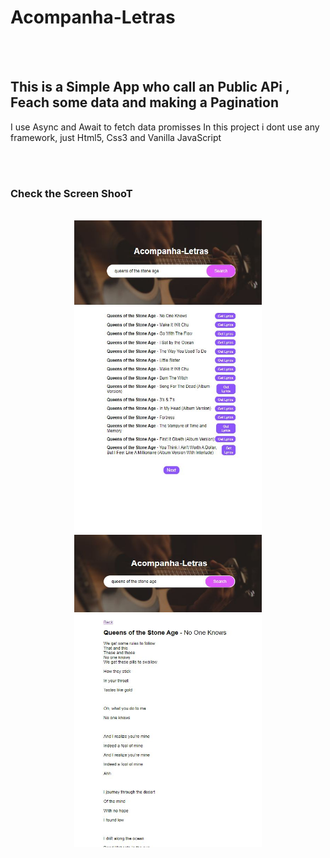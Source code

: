 # Acompanha-Letras
 <br/>
  <br/>

## This is a Simple App who call an Public APi , Feach some data and making a Pagination

I use Async and Await to fetch data promisses
In this project i dont use any framework, just 
Html5, Css3 and Vanilla JavaScript

 <br/>
  <br/>

### Check the Screen ShooT

<div align="center" >
  <br/>

<img src="https://raw.githubusercontent.com/DevVitorSantos/Acompanha-Letras/main/img/cine%20em%20casa%2001.JPG" width="300" height="500"/>
<img src="https://raw.githubusercontent.com/DevVitorSantos/Acompanha-Letras/main/img/cine%20em%20casa%2002.JPG" width="300" height="500"/>
  
<div>
 


  
